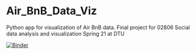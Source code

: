 # Air_BnB_Data_Viz
Python app for visualization of Air BnB data. Final project for 02806 Social data analysis and visualization Spring 21 at DTU

[![Binder](https://mybinder.org/badge_logo.svg)](https://mybinder.org/v2/gh/KathGran8/Air_BnB_Data_Viz/HEAD?filepath=website.ipynb)
